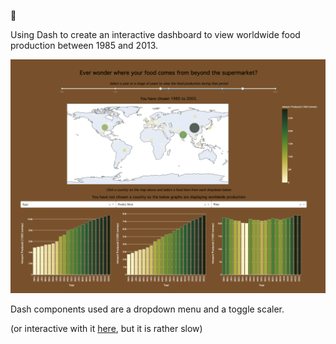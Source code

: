 :oden:

Using Dash to create an interactive dashboard to view worldwide food production between 1985 and 2013.

![ScreenShot](/screenshot.png)

Dash components used are a dropdown menu and a toggle scaler.

(or interactive with it [here](http://gracecmy.pythonanywhere.com/), but it is rather slow)
